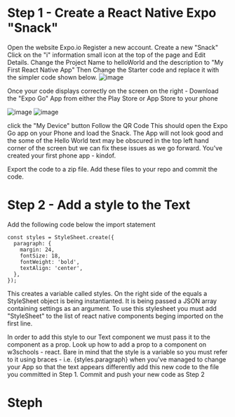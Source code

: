 # Step 1 - Create a React Native Expo "Snack"
Open the website Expo.io Register a new account.
Create a new "Snack" 
Click on the "i" information small icon at the top of the page and Edit Details. Change the Project Name to helloWorld and the description to "My First React Native App"
Then Change the Starter code and replace it with the simpler code shown below.
![image](https://github.com/user-attachments/assets/ce887abc-c2ed-424a-946a-46e366be99b1)

Once your code displays correctly on the screen on the right -
Download the "Expo Go" App from either the Play Store or App Store to your phone

![image](https://github.com/user-attachments/assets/9523b122-a27f-4e9d-b77b-9b87b1615dc8) ![image](https://github.com/user-attachments/assets/d8e9e88b-7cf1-4fe4-8f30-4b8cef796117)

click the "My Device" button
Follow the QR Code
This should open the Expo Go app on your Phone and load the Snack.
The App will not look good and the some of the Hello World text may be obscured in the top left hand corner of the screen but we can fix these issues as we go forward. You've created your first phone app - kindof.

Export the code to a zip file. Add these files to your repo and commit the code.

# Step 2 - Add a style to the Text
Add the following code below the import statement
```
const styles = StyleSheet.create({
  paragraph: {
    margin: 24,
    fontSize: 18,
    fontWeight: 'bold',
    textAlign: 'center',
  },
});
```
This creates a variable called styles. On the right side of the equals a StyleSheet object is being instantianted. It is being passed a JSON array containing settings as an argument. To use this stylesheet you must add "StyleSheet" to the list of react native components beging imported on the first line.

In order to add this style to our Text component we must pass it to the component as a prop. Look up how to add a prop to a component on w3schools - react. Bare in mind that the style is a variable so you must refer to it using braces - i.e. {styles.paragraph} when you've managed to change your App so that the text appears differently add this new code to the file you committed in Step 1. Commit and push your new code as Step 2

# Steph 
